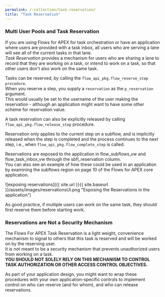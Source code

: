 ```yaml
---
permalink: /:collection/task-reservation/
title: "Task Reservation"
---
```

### Multi User Pools and Task Reservation

If you are using Flows for APEX for task orchestration or have an application where users are provided with a task inbox, all users who are serving a lane will see all of the current tasks in that lane.  
*Task Reservation* provides a mechanism for users who are sharing a lane to record that they are working on a task, or intend to work on a task, so that other users don't also work on the same task.

Tasks can be reserved, by calling the `flow_api_pkg.flow_reserve_step procedure`.  
When you reserve a step, you supply a `reservation` as the `p_reservation` argument.  
This would usually be set to the username of the user making the reservation - although an application might want to have some other scheme for reservation value.

A task reservation can also be explicitly released by calling `flow_api_pkg.flow_release_step` procedure.

Reservation only applies to the current step on a subflow, and is implicitly released when the step is completed and the process continues to the next step, i.e., when `flow_api_pkg.flow_complete_step` is called.

Reservations are exposed to the application in flow_subflows_vw and flow_task_inbox_vw through the sbfl_reservation column.  
You can also see an example of how these could be used in an application by examining the subflows region on page 10 of the Flows for APEX core application.

![exposing reservations]({{ site.url }}{{ site.baseurl }}/assets/images/reservationsUI.png "Exposing the Reservations in the application")

As good practice, if multiple users can work on the same task, they should first reserve them before starting work.

### Reservations are Not a Security Mechanism

The Flows For APEX Task Reservation is a light weight, convenience mechanism to signal to others that this task is reserved and will be worked on by the reserving user.  
It is not meant to be a security mechanism that prevents unauthorized users from working on a task.  
**YOU SHOULD NOT SOLELY RELY ON THIS MECHANISM TO CONTROL TASK AUTHORIZATION OR OTHER ACCESS CONTROL OBJECTIVES.**

As part of your application design, you might want to wrap these procedures with your own application-specific controls to implement control on who can reserve (and for whom), and who can release reservations.